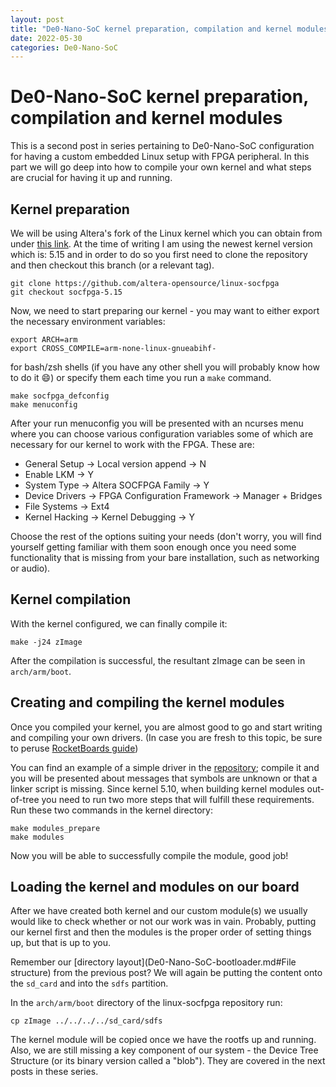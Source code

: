 ```yaml
---
layout: post
title: "De0-Nano-SoC kernel preparation, compilation and kernel modules"
date: 2022-05-30
categories: De0-Nano-SoC
---
```


# De0-Nano-SoC kernel preparation, compilation and kernel modules

This is a second post in series pertaining to De0-Nano-SoC configuration for having a custom embedded Linux setup with FPGA peripheral. In this part we will go deep into how to compile your own kernel and what steps are crucial for having it up and running.

## Kernel preparation

We will be using Altera's fork of the Linux kernel which you can obtain from under [this link](https://github.com/altera-opensource/linux-socfpga). At the time of writing I am using the newest kernel version which is: 5.15 and in order to do so you first need to clone the repository and then checkout this branch (or a relevant tag).

```
git clone https://github.com/altera-opensource/linux-socfpga
git checkout socfpga-5.15
```

Now, we need to start preparing our kernel - you may want to either export the necessary environment variables:
```
export ARCH=arm
export CROSS_COMPILE=arm-none-linux-gnueabihf-
```
for bash/zsh shells (if you have any other shell you will probably know how to do it :smile:) or specify them each time you run a `make` command.

```
make socfpga_defconfig
make menuconfig
```
After your run menuconfig you will be presented with an ncurses menu where you can choose various configuration variables some of which are necessary for our kernel to work with the FPGA. These are:
* General Setup -> Local version append -> N
* Enable LKM -> Y
* System Type -> Altera SOCFPGA Family -> Y
* Device Drivers -> FPGA Configuration Framework -> Manager + Bridges
* File Systems -> Ext4
* Kernel Hacking -> Kernel Debugging -> Y

Choose the rest of the options suiting your needs (don't worry, you will find yourself getting familiar with them soon enough once you need some functionality that is missing from your bare installation, such as networking or audio).

## Kernel compilation
With the kernel configured, we can finally compile it:
```
make -j24 zImage
```

After the compilation is successful, the resultant zImage can be seen in `arch/arm/boot`.

## Creating and compiling the kernel modules

Once you compiled your kernel, you are almost good to go and start writing and compiling your own drivers. (In case you are fresh to this topic, be sure to peruse [RocketBoards guide](https://rocketboards.org/foswiki/Documentation/EmbeddedLinuxBeginnerSGuide))

You can find an example of a simple driver in the [repository](https://github.com/JDuchniewicz/de0-nano-soc-starter/tree/master/software/module); compile it and you will be presented about messages that symbols are unknown or that a linker script is missing. Since kernel 5.10, when building kernel modules out-of-tree you need to run two more steps that will fulfill these requirements. Run these two commands in the kernel directory:
```
make modules_prepare
make modules
```

Now you will be able to successfully compile the module, good job!

## Loading the kernel and modules on our board

After we have created both kernel and our custom module(s) we usually would like to check whether or not our work was in vain. Probably, putting our kernel first and then the modules is the proper order of setting things up, but that is up to you.

Remember our [directory layout](De0-Nano-SoC-bootloader.md#File structure) from the previous post? We will again be putting the content onto the `sd_card` and into the `sdfs` partition.

In the `arch/arm/boot` directory of the linux-socfpga repository run:
```
cp zImage ../../../../sd_card/sdfs
```

The kernel module will be copied once we have the rootfs up and running. Also, we are still missing a key component of our system - the Device Tree Structure (or its binary version called a "blob"). They are covered in the next posts in these series.
